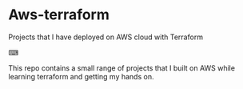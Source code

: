 # Aws-terraform
Projects that I have deployed on AWS cloud with Terraform

⌨

This repo contains a small range of projects that I built on AWS while learning terraform and getting my hands on.

